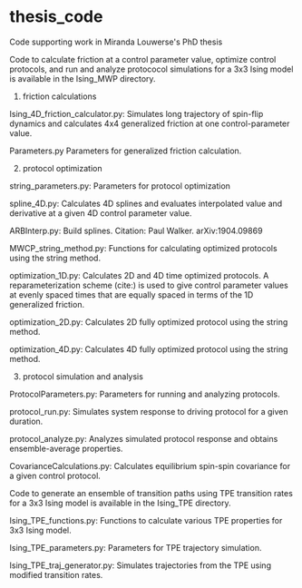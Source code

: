 # thesis_code
 Code supporting work in Miranda Louwerse's PhD thesis

Code to calculate friction at a control parameter value, optimize control protocols, and run and analyze protococol simulations for a 3x3 Ising model is available in the Ising_MWP directory.

1. friction calculations

Ising_4D_friction_calculator.py:
Simulates long trajectory of spin-flip dynamics and calculates 4x4 generalized friction at one control-parameter value.

Parameters.py
Parameters for generalized friction calculation.

2. protocol optimization

string_parameters.py:
Parameters for protocol optimization

spline_4D.py:
Calculates 4D splines and evaluates interpolated value and derivative at a given 4D control parameter value.

ARBInterp.py:
Build splines. Citation: Paul Walker. arXiv:1904.09869

MWCP_string_method.py:
Functions for calculating optimized protocols using the string method.

optimization_1D.py:
Calculates 2D and 4D time optimized protocols. A reparameterization scheme (cite:) is used to give control parameter values at evenly spaced times that are equally spaced in terms of the 1D generalized friction. 

optimization_2D.py:
Calculates 2D fully optimized protocol using the string method.

optimization_4D.py:
Calculates 4D fully optimized protocol using the string method.

3. protocol simulation and analysis

ProtocolParameters.py:
Parameters for running and analyzing protocols.

protocol_run.py:
Simulates system response to driving protocol for a given duration.

protocol_analyze.py:
Analyzes simulated protocol response and obtains ensemble-average properties.

CovarianceCalculations.py:
Calculates equilibrium spin-spin covariance for a given control protocol.


Code to generate an ensemble of transition paths using TPE transition rates for a 3x3 Ising model is available in the Ising_TPE directory.

Ising_TPE_functions.py:
Functions to calculate various TPE properties for 3x3 Ising model.

Ising_TPE_parameters.py:
Parameters for TPE trajectory simulation.

Ising_TPE_traj_generator.py:
Simulates trajectories from the TPE using modified transition rates.
